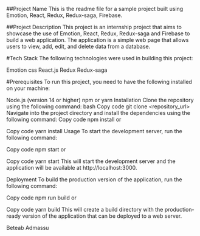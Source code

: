##Project Name
This is the readme file for a sample project built using Emotion, React, Redux, Redux-saga, Firebase.

##Project Description
This project is an internship project that aims to showcase the use of Emotion, React, Redux, Redux-saga and Firebase to build a web application. The application is a simple web page that allows users to view, add, edit, and delete data from a database.

#Tech Stack
The following technologies were used in building this project:

Emotion css
React.js
Redux
Redux-saga


#Prerequisites
To run this project, you need to have the following installed on your machine:

Node.js (version 14 or higher)
npm or yarn
Installation
Clone the repository using the following command:
bash
Copy code
git clone <repository_url>
Navigate into the project directory and install the dependencies using the following command:
Copy code
npm install
or

Copy code
yarn install
Usage
To start the development server, run the following command:

Copy code
npm start
or

Copy code
yarn start
This will start the development server and the application will be available at http://localhost:3000.

Deployment
To build the production version of the application, run the following command:

Copy code
npm run build
or

Copy code
yarn build
This will create a build directory with the production-ready version of the application that can be deployed to a web server.


Beteab Admassu


